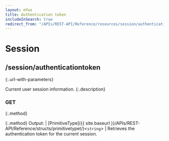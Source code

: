 ```yaml
---
layout: mfws
title: Authentication token
includeInSearch: true
redirect_from: "/APIs/REST-API/Reference/resources/session/authenticationtoken.html"
---
```


# Session

## /session/authenticationtoken
{:.url-with-parameters}

Current user session information.
{:.description}

### GET
{:.method}

{:.method}
Output: |  [PrimitiveType]({{ site.baseurl }}/APIs/REST-API/Reference/structs/primitivetypet/)<`string`>
| Retrieves the authentication token for the current session. 

